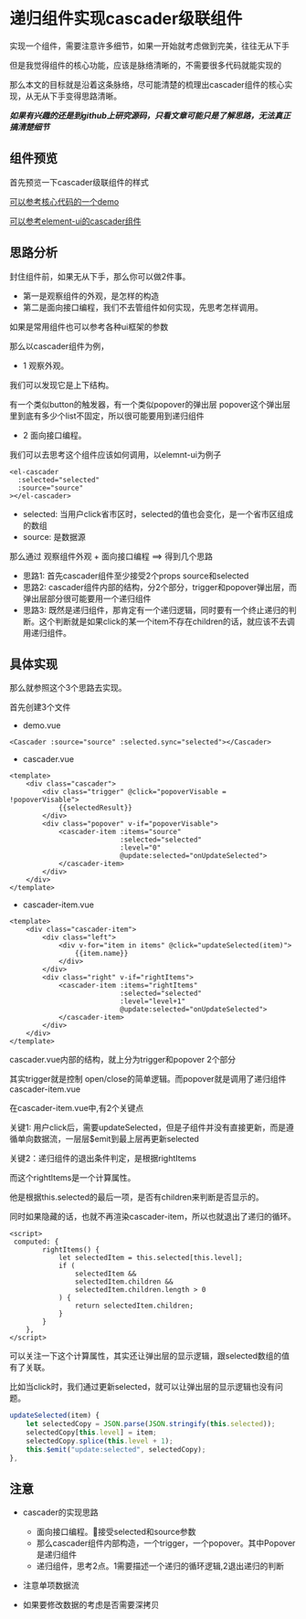 # 递归组件实现cascader级联组件


实现一个组件，需要注意许多细节，如果一开始就考虑做到完美，往往无从下手

但是我觉得组件的核心功能，应该是脉络清晰的，不需要很多代码就能实现的

那么本文的目标就是沿着这条脉络，尽可能清楚的梳理出cascader组件的核心实现，从无从下手变得思路清晰。

***如果有兴趣的还是到github上研究源码，只看文章可能只是了解思路，无法真正搞清楚细节***

## 组件预览

<cascader-demo1></cascader-demo1>

首先预览一下cascader级联组件的样式

[可以参考核心代码的一个demo](https://github.com/ziwei3749/practice)

[可以参考element-ui的cascader组件](http://element.eleme.io/#/zh-CN/component/cascader)

## 思路分析

封住组件前，如果无从下手，那么你可以做2件事。

- 第一是观察组件的外观，是怎样的构造
- 第二是面向接口编程，我们不去管组件如何实现，先思考怎样调用。

如果是常用组件也可以参考各种ui框架的参数

那么以cascader组件为例，

- 1 观察外观。

我们可以发现它是上下结构。

有一个类似button的触发器，有一个类似popover的弹出层
popover这个弹出层里到底有多少个list不固定，所以很可能要用到递归组件

- 2 面向接口编程。

我们可以去思考这个组件应该如何调用，以elemnt-ui为例子

```vue
<el-cascader
  :selected="selected"
  :source="source"
></el-cascader>
```

- selected: 当用户click省市区时，selected的值也会变化，是一个省市区组成的数组
- source: 是数据源

那么通过 观察组件外观 + 面向接口编程 ==> 得到几个思路

- 思路1: 首先cascader组件至少接受2个props source和selected
- 思路2: cascader组件内部的结构，分2个部分，trigger和popover弹出层，而弹出层部分很可能要用一个递归组件
- 思路3: 既然是递归组件，那肯定有一个递归逻辑，同时要有一个终止递归的判断。这个判断就是如果click的某一个item不存在children的话，就应该不去调用递归组件。


## 具体实现

那么就参照这个3个思路去实现。

首先创建3个文件  

- demo.vue

```vue
<Cascader :source="source" :selected.sync="selected"></Cascader>
```

- cascader.vue

```vue
<template>
    <div class="cascader">
        <div class="trigger" @click="popoverVisable = !popoverVisable">
            {{selectedResult}}
        </div>
        <div class="popover" v-if="popoverVisable">
            <cascader-item :items="source"
                           :selected="selected"
                           :level="0"
                           @update:selected="onUpdateSelected">
            </cascader-item>
        </div>
    </div>
</template>

```

- cascader-item.vue
```vue
<template>
    <div class="cascader-item">
        <div class="left">
            <div v-for="item in items" @click="updateSelected(item)">
                {{item.name}}
            </div>
        </div>
        <div class="right" v-if="rightItems">
            <cascader-item :items="rightItems"
                           :selected="selected"
                           :level="level+1"
                           @update:selected="onUpdateSelected">
            </cascader-item>
        </div>
    </div>
</template>
```


cascader.vue内部的结构，就上分为trigger和popover 2个部分

其实trigger就是控制 open/close的简单逻辑。而popover就是调用了递归组件cascader-item.vue


在cascader-item.vue中,有2个关键点

关键1: 用户click后，需要updateSelected，但是子组件并没有直接更新，而是遵循单向数据流，一层层$emit到最上层再更新selected

关键2：递归组件的退出条件判定，是根据rightItems

而这个rightItems是一个计算属性。

他是根据this.selected的最后一项，是否有children来判断是否显示的。

同时如果隐藏的话，也就不再渲染cascader-item，所以也就退出了递归的循环。

```vue
<script>
 computed: {
        rightItems() {
            let selectedItem = this.selected[this.level];
            if (
                selectedItem &&
                selectedItem.children &&
                selectedItem.children.length > 0
            ) {
                return selectedItem.children;
            }
        }
    },
</script>
```

可以关注一下这个计算属性，其实还让弹出层的显示逻辑，跟selected数组的值有了关联。

比如当click时，我们通过更新selected，就可以让弹出层的显示逻辑也没有问题。

```js
updateSelected(item) {
    let selectedCopy = JSON.parse(JSON.stringify(this.selected));
    selectedCopy[this.level] = item;
    selectedCopy.splice(this.level + 1);
    this.$emit("update:selected", selectedCopy);
},
```




## 注意

- cascader的实现思路
    + 面向接口编程。接受selected和source参数
    + 那么cascader组件内部构造，一个trigger，一个popover。其中Popover是递归组件
    + 递归组件，思考2点。1需要描述一个递归的循环逻辑,2退出递归的判断

- 注意单项数据流
- 如果要修改数据的考虑是否需要深拷贝

